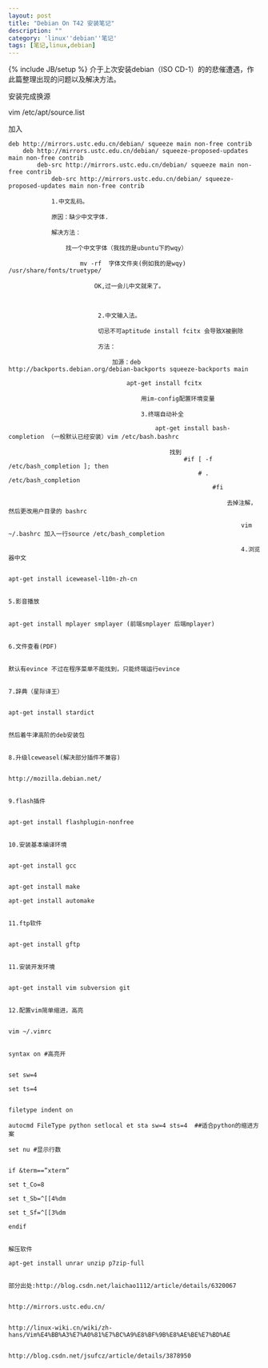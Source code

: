 ```yaml
---
layout: post
title: "Debian On T42 安装笔记"
description: ""
category: 'linux''debian''笔记'
tags: [笔记,linux,debian]
---
```

{% include JB/setup %}
介于上次安装debian（ISO CD-1）的的悲催遭遇，作此篇整理出现的问题以及解决方法。

安装完成换源

vim /etc/apt/source.list

加入

    deb http://mirrors.ustc.edu.cn/debian/ squeeze main non-free contrib
        deb http://mirrors.ustc.edu.cn/debian/ squeeze-proposed-updates main non-free contrib
            deb-src http://mirrors.ustc.edu.cn/debian/ squeeze main non-free contrib
                deb-src http://mirrors.ustc.edu.cn/debian/ squeeze-proposed-updates main non-free contrib

                1.中文乱码。

                原因：缺少中文字体.

                解决方法：

                    找一个中文字体（我找的是ubuntu下的wqy）

                        mv -rf  字体文件夹(例如我的是wqy) /usr/share/fonts/truetype/

                            OK,过一会儿中文就来了。

                             

                             2.中文输入法。

                             切忌不可aptitude install fcitx 会导致X被删除

                             方法：

                                 加源：deb http://backports.debian.org/debian-backports squeeze-backports main

                                     apt-get install fcitx

                                         用im-config配置环境变量

                                         3.终端自动补全

                                             apt-get install bash-completion （一般默认已经安装）vim /etc/bash.bashrc

                                                 找到
                                                     #if [ -f /etc/bash_completion ]; then
                                                         # . /etc/bash_completion
                                                             #fi

                                                                 去掉注解，然后更改用户目录的 bashrc

                                                                     vim ~/.bashrc 加入一行source /etc/bash_completion

                                                                     4.浏览器中文

                                                                         apt-get install iceweasel-l10n-zh-cn

                                                                         5.影音播放

                                                                             apt-get install mplayer smplayer (前端smplayer 后端mplayer)

                                                                             6.文件查看(PDF)

                                                                                 默认有evince 不过在程序菜单不能找到，只能终端运行evince

                                                                                 7.辞典（星际译王）

                                                                                     apt-get install stardict

                                                                                         然后着牛津高阶的deb安装包

                                                                                         8.升级lceweasel(解决部分插件不兼容)

                                                                                             http://mozilla.debian.net/

                                                                                             9.flash插件

                                                                                                 apt-get install flashplugin-nonfree

                                                                                                 10.安装基本编译环境

                                                                                                     apt-get install gcc

                                                                                                         apt-get install make
                                                                                                             apt-get install automake

                                                                                                             11.ftp软件

                                                                                                                 apt-get install gftp

                                                                                                                 11.安装开发环境

                                                                                                                     apt-get install vim subversion git

                                                                                                                     12.配置vim简单缩进，高亮

                                                                                                                         vim ~/.vimrc

                                                                                                                             syntax on #高亮开

                                                                                                                                 set sw=4
                                                                                                                                     set ts=4

                                                                                                                                         filetype indent on
                                                                                                                                             autocmd FileType python setlocal et sta sw=4 sts=4  ##适合python的缩进方案
                                                                                                                                                 set nu #显示行数

                                                                                                                                                     if &term==”xterm”
                                                                                                                                                         set t_Co=8
                                                                                                                                                                          set t_Sb=^[[4%dm
                                                                                                                                                                                          set t_Sf=^[[3%dm
                                                                                                                                                                                                          endif

                                                                                                                                                                                                      解压软件
                                                                                                                                                                                                      apt-get install unrar unzip p7zip-full

                                                                                                                                                                                                      部分出处:http://blog.csdn.net/laichao1112/article/details/6320067

                                                                                                                                                                                                      http://mirrors.ustc.edu.cn/

                                                                                                                                                                                                      http://linux-wiki.cn/wiki/zh-hans/Vim%E4%BB%A3%E7%A0%81%E7%BC%A9%E8%BF%9B%E8%AE%BE%E7%BD%AE

                                                                                                                                                                                                      http://blog.csdn.net/jsufcz/article/details/3878950


